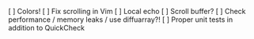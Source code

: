 [ ] Colors!
[ ] Fix scrolling in Vim
[ ] Local echo
[ ] Scroll buffer?
[ ] Check performance / memory leaks / use diffuarray?!
[ ] Proper unit tests in addition to QuickCheck
